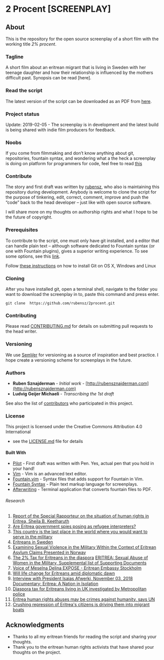 # 2 Procent [SCREENPLAY]

## About
This is the repository for the open source screenplay of a short film with the working title *2% procent*.

### Tagline

A short film about an eritrean migrant that is living in Sweden with her teenage daughter and how their relationship is influenced by the mothers difficult past. Synopsis can be read [here].

### Read the script

The latest version of the script can be downloaded as an PDF from [here](https://www.dropbox.com/sh/68zze6i9t9zne5z/AACOvYiNDeTl01ULEmjbZaD3a?dl=0).

### Project status
Update: 2019-02-05 - The screenplay is in development and the latest build is being shared with indie film producers for feedback.

### Noobs

If you come from filmmaking and  don’t know anything about git, repositories, fountain syntax, and wondering what a the heck a screenplay is doing on platform for programmers for code, feel free to read [this](https://medium.freecodecamp.org/what-is-git-and-how-to-use-it-c341b049ae61)


### Contribute

The story and first draft was written by [rubensz](https://github.com/rubensz), who also is maintaining this repository during development. Anybody is welcome to clone the script for the purpose of tinkering, edit, correct, comment, improve and push the “code” back to the head developer – just like with open source software.

I will share more on my thoughts on authorship rights and what I hope to be the future of copyright.

### Prerequisites

To contribute to the script, one must only have git installed, and a editor that can handle plain text – although software dedicated to Fountain syntax (or one with Fountain plugins), gives a superior writing experience. To see some options, see this [link](https://fountain.io/apps).

Follow [these instructions](https://gist.github.com/derhuerst/1b15ff4652a867391f03) on how to install Git on OS X, Windows and Linux

### Cloning

After you have installed git, open a terminal shell, navigate to the folder you want to download the screenplay in to, paste this command and press enter.

```
git clone  https://github.com/rubensz/2procent.git
```

### Contributing

Please read [CONTRIBUTING.md](https://gist.github.com/PurpleBooth/b24679402957c63ec426) for details on submitting pull requests to the head writer.

### Versioning

We use [SemVer](http://semver.org/) for versioning as a source of inspiration and best practice. I hope create a versioning scheme for screenplays in the future.

### Authors

* **Ruben Sznajderman** - *Initial work* - [http://rubensznajderman.com](http://rubensznajderman.com)
* **Ludvig Geijer Michaeli** - *Transcribing the 1st draft*

See also the list of [contributors](https://github.com/your/project/contributors) who participated in this project.

### License

This project is licensed under the Creative Commons Attribution 4.0 International
 - see the [LICENSE.md](LICENSE.md) file for details


#### Built With
* [Pilot](https://www.jetpens.com/Pilot-Metropolitan-Fountain-Pens/ct/1706) - First draft  was written with Pen. Yes, actual pen that you hold in your hand!
* [Vim](https://www.vim.org/download.php) - Vim is an advanced text editor.
* [Fountain.vim](https://www.vim.org/scripts/script.php?script_id=3880) - Syntax files that adds support for Fountain in Vim.
* [Fountain Syntax](https://fountain.io/syntax) - Plain text markup language for screenplays.
* [Afterwriting](https://github.com/ifrost/afterwriting-labs/blob/master/docs/clients.md) - Terminal application that converts fountain files to PDF.

###### Research

1. [Report of the Special Rapporteur on the situation of human rights in Eritrea, Sheila B. Keetharuth](https://reliefweb.int/report/eritrea/report-special-rapporteur-situation-human-rights-eritrea-sheila-b-keetharuth-ahrc3850)
2. [Are Eritrea government spies posing as refugee interpreters?](https://www.aljazeera.com/indepth/features/eritrea-government-spies-posing-refugee-interpreters-180225191907769.html)
3. [This country is the last place in the world where you would want to serve in the military](https://www.businessinsider.com/eritrea-is-the-last-place-in-the-world-you-would-want-to-serve-in-the-military-2015-6?r=UK&IR=T)
4. [Eritreans in Sweden](https://en.wikipedia.org/wiki/Eritreans_in_Sweden)
5. [Examining Sexual Violence in the Military Within the Context of Eritrean Asylum Claims Presented in Norway](https://academic.oup.com/ijrl/article-abstract/19/3/471/1557358?redirectedFrom=fulltext)
6. [The 2% Tax for Eritreans in the diaspora](https://www.dsp-groep.eu/projecten/the-2-pct-tax-for-eritreans-in-the-diaspora/)
[ERITREA: Sexual Abuse of Women in the Military, Supplemental list of Supporting Documents](https://www.makeeverywomancount.org/index.php/tools/resources/798-eritrea-sexual-abuse-of-women-in-the-military-supplemental-list-of-supporting-documents)
7. [Voice of Meselna Delina EXPOSE - Eritrean Embassy Stockholm](https://youtu.be/EQeRSuSZ21Y)
8. [Will life change for Eritreans amid diplomatic dawn](https://youtu.be/os5jjMQAoEg)
9. [Interview with President Isaias Afwerki, November 03, 2018](https://youtu.be/FUWQG6XlEDo)
[Documentary: Eritrea: A Nation in Isolation](https://youtu.be/91lg2Strqpo)
10. [Diaspora tax for Eritreans living in UK investigated by Metropolitan police](https://www.theguardian.com/global-development/2015/jun/09/eritrea-diaspora-tax-uk-investigated-metropolitan-police)
11. [Eritrea human rights abuses may be crimes against humanity, says UN ](https://www.theguardian.com/global-development/2015/jun/08/human-rights-abuses-eritrea-may-be-crimes-against-humanity-un-report)
12. [Crushing repression of Eritrea's citizens is driving them into migrant boats](https://www.theguardian.com/global-development/2015/apr/20/crushing-repression-eritreas-citizens-italy-migrant-boats)

## Acknowledgments

* Thanks to all my eritrean friends for reading the script and sharing your thoughts.
* Thank you to the eritrean human rights activists that have shared your thoughts on the project.

